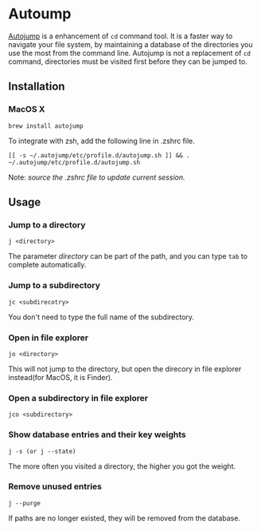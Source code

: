 # Autoump
[Autojump](https://github.com/wting/autojump) is a enhancement of `cd` command tool. It is a faster way to navigate your file system, 
by maintaining a database of the directories you use the most from the command line. Autojump is not a replacement of `cd` command, 
directories must be visited first before they can be jumped to.

## Installation
### MacOS X
```
brew install autojump
```
To integrate with zsh, add the following line in .zshrc file.
```
[[ -s ~/.autojump/etc/profile.d/autojump.sh ]] && . ~/.autojump/etc/profile.d/autojump.sh
```

Note: *source the .zshrc file to update current session.*

## Usage
### Jump to a directory
```
j <directory>
```
The parameter *directory* can be part of the path, and you can type `tab` to complete automatically.

### Jump to a subdirectory
```
jc <subdirecotry>
```
You don't need to type the full name of the subdirectory.

### Open in file explorer
```
jo <directory>
```
This will not jump to the directory, but open the direcory in file explorer instead(for MacOS, it is Finder).

### Open a subdirectory in file explorer
```
jco <subdirectory>
```

### Show database entries and their key weights
```
j -s (or j --state)
```
The more often you visited a directory, the higher you got the weight.
 
### Remove unused entries
```
j --purge
```
If paths are no longer existed, they will be removed from the database.
